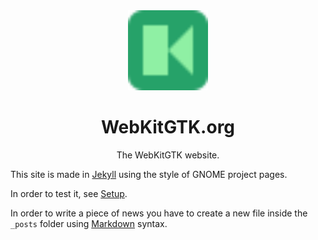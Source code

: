 <div align="center">
  <img src="favicon.svg" width="128" height="128">

  # WebKitGTK.org

  The WebKitGTK website.
</div>

This site is made in [Jekyll](http://jekyllrb.com/) using the style of GNOME project pages.

In order to test it, see [Setup](https://jimmac.github.io/os-component-website/#setup).

In order to write a piece of news you have to create a
new file inside the `_posts` folder using
[Markdown](http://daringfireball.net/projects/markdown/) syntax.

